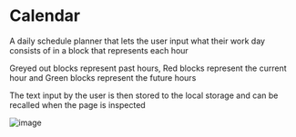 # Calendar

A daily schedule planner that lets the user input what their work day consists of in a block that represents each hour

Greyed out blocks represent past hours, Red blocks represent the current hour and Green blocks represent the future hours

The text input by the user is then stored to the local storage and can be recalled when the page is inspected

![image](https://user-images.githubusercontent.com/83910221/124482451-e127f280-dddb-11eb-85a8-b18c5edc0eb7.png)
